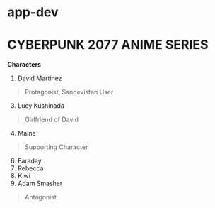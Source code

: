 # app-dev
# CYBERPUNK 2077 ANIME SERIES 
**Characters**
1. David Martinez
> Protagonist, Sandevistan User
3. Lucy Kushinada
> Girlfriend of David
4. Maine
> Supporting Character
6. Faraday
7. Rebecca
8. Kiwi
9. Adam Smasher
> Antagonist
